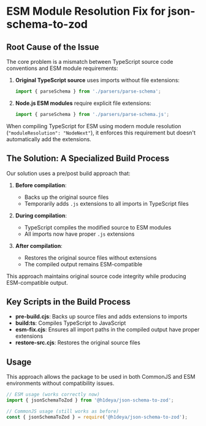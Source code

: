# ESM Module Resolution Fix for json-schema-to-zod

## Root Cause of the Issue

The core problem is a mismatch between TypeScript source code conventions and ESM module requirements:

1. **Original TypeScript source** uses imports without file extensions:
   ```typescript
   import { parseSchema } from './parsers/parse-schema';
   ```

2. **Node.js ESM modules** require explicit file extensions:
   ```javascript
   import { parseSchema } from './parsers/parse-schema.js';
   ```

When compiling TypeScript for ESM using modern module resolution (`"moduleResolution": "NodeNext"`), it enforces this requirement but doesn't automatically add the extensions.

## The Solution: A Specialized Build Process

Our solution uses a pre/post build approach that:

1. **Before compilation**:
   - Backs up the original source files
   - Temporarily adds `.js` extensions to all imports in TypeScript files

2. **During compilation**:
   - TypeScript compiles the modified source to ESM modules
   - All imports now have proper `.js` extensions

3. **After compilation**:
   - Restores the original source files without extensions
   - The compiled output remains ESM-compatible

This approach maintains original source code integrity while producing ESM-compatible output.

## Key Scripts in the Build Process

- **pre-build.cjs**: Backs up source files and adds extensions to imports
- **build:ts**: Compiles TypeScript to JavaScript
- **esm-fix.cjs**: Ensures all import paths in the compiled output have proper extensions
- **restore-src.cjs**: Restores the original source files

## Usage

This approach allows the package to be used in both CommonJS and ESM environments without compatibility issues.

```javascript
// ESM usage (works correctly now)
import { jsonSchemaToZod } from '@h1deya/json-schema-to-zod';

// CommonJS usage (still works as before)
const { jsonSchemaToZod } = require('@h1deya/json-schema-to-zod');
```
